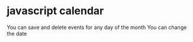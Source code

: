 # javascript calendar
You can save and delete events for any day of the month
You can change the date
